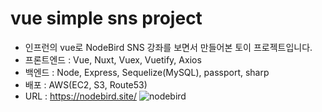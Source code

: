 # vue simple sns project
- 인프런의 vue로 NodeBird SNS 강좌를 보면서 만들어본 토이 프로젝트입니다.
- 프론트엔드 : Vue, Nuxt, Vuex, Vuetify, Axios
- 백엔드 : Node, Express, Sequelize(MySQL), passport, sharp
- 배포 : AWS(EC2, S3, Route53)
- URL : https://nodebird.site/
![nodebird](https://user-images.githubusercontent.com/33945694/94402580-324ceb00-01a7-11eb-95eb-60094277b19c.gif)
